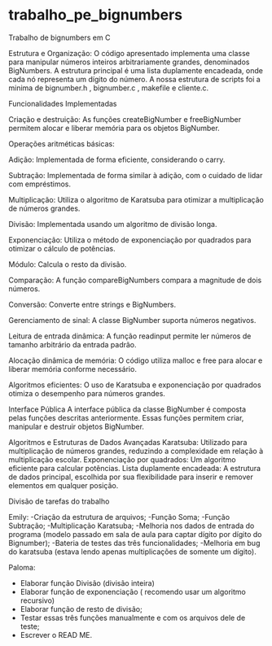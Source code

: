 # trabalho_pe_bignumbers
Trabalho de bignumbers em C

Estrutura e Organização: O código apresentado implementa uma classe para manipular números inteiros arbitrariamente grandes, denominados BigNumbers. A estrutura principal é uma lista duplamente encadeada, onde cada nó representa um dígito do número. A nossa estrutura de scripts foi a minima de bignumber.h , bignumber.c , makefile e cliente.c.

Funcionalidades Implementadas

Criação e destruição: As funções createBigNumber e freeBigNumber permitem alocar e liberar memória para os objetos BigNumber.

Operações aritméticas básicas:

Adição: Implementada de forma eficiente, considerando o carry.

Subtração: Implementada de forma similar à adição, com o cuidado de lidar com empréstimos.

Multiplicação: Utiliza o algoritmo de Karatsuba para otimizar a multiplicação de números grandes.

Divisão: Implementada usando um algoritmo de divisão longa.

Exponenciação: Utiliza o método de exponenciação por quadrados para otimizar o cálculo de potências.

Módulo: Calcula o resto da divisão.

Comparação: A função compareBigNumbers compara a magnitude de dois números.

Conversão: Converte entre strings e BigNumbers.

Gerenciamento de sinal: A classe BigNumber suporta números negativos.

Leitura de entrada dinâmica: A função readinput permite ler números de tamanho arbitrário da entrada padrão.

Alocação dinâmica de memória: O código utiliza malloc e free para alocar e liberar memória conforme necessário.

Algoritmos eficientes: O uso de Karatsuba e exponenciação por quadrados otimiza o desempenho para números grandes.

Interface Pública
A interface pública da classe BigNumber é composta pelas funções descritas anteriormente. Essas funções permitem criar, manipular e destruir objetos BigNumber.

Algoritmos e Estruturas de Dados Avançadas
Karatsuba: Utilizado para multiplicação de números grandes, reduzindo a complexidade em relação à multiplicação escolar.
Exponenciação por quadrados: Um algoritmo eficiente para calcular potências.
Lista duplamente encadeada: A estrutura de dados principal, escolhida por sua flexibilidade para inserir e remover elementos em qualquer posição.

Divisão de tarefas do trabalho 

Emily:
-Criação da estrutura de arquivos;
-Função Soma;
-Função Subtração;
-Multiplicação Karatsuba;
-Melhoria nos dados de entrada do programa (modelo passado em sala de aula para captar dígito por dígito do Bignumber);
-Bateria de testes das três funcionalidades;
-Melhoria em bug do karatsuba (estava lendo apenas multiplicações de somente um dígito).

Paloma: 

- Elaborar função Divisão (divisão inteira)
- Elaborar função de exponenciação ( recomendo usar um algoritmo recursivo) 
- Elaborar função de resto de divisão; 
- Testar essas três funções manualmente e com os arquivos dele de teste;
- Escrever o READ ME.
